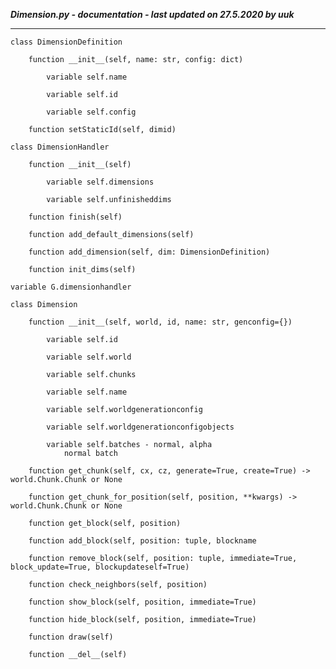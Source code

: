 ***Dimension.py - documentation - last updated on 27.5.2020 by uuk***
___

    class DimensionDefinition

        function __init__(self, name: str, config: dict)

            variable self.name

            variable self.id

            variable self.config

        function setStaticId(self, dimid)

    class DimensionHandler

        function __init__(self)

            variable self.dimensions

            variable self.unfinisheddims

        function finish(self)

        function add_default_dimensions(self)

        function add_dimension(self, dim: DimensionDefinition)

        function init_dims(self)

    variable G.dimensionhandler

    class Dimension

        function __init__(self, world, id, name: str, genconfig={})

            variable self.id

            variable self.world

            variable self.chunks

            variable self.name

            variable self.worldgenerationconfig

            variable self.worldgenerationconfigobjects

            variable self.batches - normal, alpha
                normal batch

        function get_chunk(self, cx, cz, generate=True, create=True) -> world.Chunk.Chunk or None

        function get_chunk_for_position(self, position, **kwargs) -> world.Chunk.Chunk or None

        function get_block(self, position)

        function add_block(self, position: tuple, blockname

        function remove_block(self, position: tuple, immediate=True, block_update=True, blockupdateself=True)

        function check_neighbors(self, position)

        function show_block(self, position, immediate=True)

        function hide_block(self, position, immediate=True)

        function draw(self)

        function __del__(self)